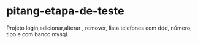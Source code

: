 # pitang-etapa-de-teste
Projeto login,adicionar,alterar , remover, lista telefones com ddd, número, tipo e com banco mysql.
